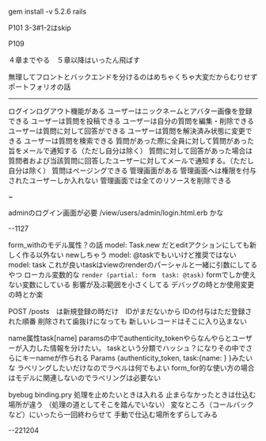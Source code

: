 
gem install -v 5.2.6 rails

P101 3-3#1-2はskip

P109 

４章までやる　５章以降はいったん飛ばす

無理してフロントとバックエンドを分けるのはめちゃくちゃ大変だからむりせず
ポートフォリオの話

---

ログインログアウト機能がある
ユーザーはニックネームとアバター画像を登録できる
ユーザーは質問を投稿できる
ユーザーは自分の質問を編集・削除できる
ユーザーは質問に対して回答ができる
ユーザーは質問を解決済み状態に変更できる
ユーザーは質問を検索できる
質問があった際に全員に対して質問があった旨をメールで通知する（ただし自分は除く）
質問に対して回答があった場合は質問者および当該質問に回答したユーザーに対してメールで通知する。（ただし自分は除く）
質問はページングできる
管理画面がある
管理画面へは権限を付与されたユーザーしか入れない
管理画面では全てのリソースを削除できる

~

adminのログイン画面が必要
/view/users/admin/login.html.erb かな

--1127

form_withのモデル属性？の話
model: Task.new だとeditアクションにしても新しく作る以外ない newしちゃう
model: @taskでもいいけど推奨ではない
model: task これが良いtaskはviewのrenderのパーシャルと一緒に引数にしてるやつ
ローカル変数的な
`render (partial: form　task: @task)`
formでしか使えない変数にしている
影響が及ぶ範囲を小さくしてる デバッグの時とか使用変更の時とか楽

POST /posts　は新規登録の時だけ　IDがまだないから
IDの付与はただ登録された順番 削除されて歯抜けになっても
新しいレコードはそこに入り込まない

name属性task[name]
paramsの中でauthenticity_tokenやらなんやらとユーザーが入力した情報を分けたい。
taskという分類でハッシュ？になりその中でさらにキーnameが作られる
Params {authenticity_token, task:{name: } }みたいな
ラベリングしたいだけなのでラベルは何でもよい
form_for的な使い方の場合はモデルに関連しないのでラべリングは必要ない

byebug
binding.pry
処理を止めたいときは入れる
止まらなかったときは仕込む場所が違う （処理の道としてそこを踏んでいない）
変なところ（コールバックなど）にいったら一回終わらせて
手動で仕込む場所をずらしてみる

--221204